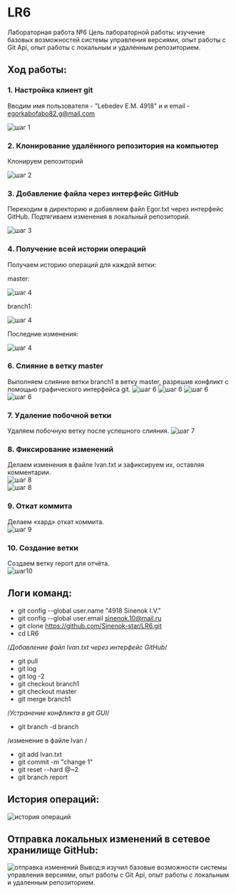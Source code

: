 # LR6
Лабораторная работа №6
Цель лабораторной работы: изучение базовых возможностей системы управления версиями, опыт работы с Git Api, опыт работы с локальным и удаленным репозиторием.  
## Ход работы:  
### 1. Настройка клиент git  
Вводим имя пользователя - "Lebedev E.M. 4918" и и email - egorkabofabo82.g@mail.com 

![шаг 1](https://github.com/eradecator292/LR6/blob/report/%D0%A1%D0%BA%D1%80%D0%B8%D0%BD%D1%88%D0%BE%D1%82%D1%8B/1.jpg)  
### 2. Клонирование удалённого репозитория на компьютер  
Клонируем репозиторий 

![шаг 2](https://github.com/eradecator292/LR6/blob/report/%D0%A1%D0%BA%D1%80%D0%B8%D0%BD%D1%88%D0%BE%D1%82%D1%8B/2.jpg)
### 3. Добавление файла через интерфейс GitHub  
Переходим в директорию и добавляем файл Egor.txt через интерфейс GitHub. Подтягиваем изменения в локальный репозиторий.  

![шаг 3](https://github.com/eradecator292/LR6/blob/report/%D0%A1%D0%BA%D1%80%D0%B8%D0%BD%D1%88%D0%BE%D1%82%D1%8B/3.jpg)
### 4. Получение всей истории операций  
Получаем историю операций для каждой ветки:

master:

![шаг 4](https://github.com/eradecator292/LR6/blob/report/%D0%A1%D0%BA%D1%80%D0%B8%D0%BD%D1%88%D0%BE%D1%82%D1%8B/4.jpg)

branch1:

![шаг 4](https://github.com/eradecator292/LR6/blob/report/%D0%A1%D0%BA%D1%80%D0%B8%D0%BD%D1%88%D0%BE%D1%82%D1%8B/5.jpg)

Последние изменения:

![шаг 4](https://github.com/eradecator292/LR6/blob/report/%D0%A1%D0%BA%D1%80%D0%B8%D0%BD%D1%88%D0%BE%D1%82%D1%8B/6.jpg)
### 6. Слияние в ветку master  
Выполняем слияние ветки branch1 в ветку master, разрешив конфликт c помощью графического интерфейса git.
![шаг 6](https://github.com/Sinenok-star/LR6/blob/report/%D0%A1%D0%BA%D1%80%D0%B8%D0%BD/7.jpg) 
![шаг 6](https://github.com/Sinenok-star/LR6/blob/report/%D0%A1%D0%BA%D1%80%D0%B8%D0%BD/8.jpg) 
![шаг 6](https://github.com/Sinenok-star/LR6/blob/report/%D0%A1%D0%BA%D1%80%D0%B8%D0%BD/9.jpg) 
![шаг 6](https://github.com/Sinenok-star/LR6/blob/report/%D0%A1%D0%BA%D1%80%D0%B8%D0%BD/10.jpg)
### 7. Удаление побочной ветки  
Удаляем побочную ветку после успешного слияния.
![шаг 7](https://github.com/Sinenok-star/LR6/blob/report/%D0%A1%D0%BA%D1%80%D0%B8%D0%BD/12.jpg) 
### 8. Фиксирование изменений  
Делаем изменения в файле Ivan.txt и зафиксируем их, оставляя комментарии.  
![шаг 8](https://github.com/Sinenok-star/LR6/blob/report/%D0%A1%D0%BA%D1%80%D0%B8%D0%BD/14.jpg)  
![шаг 8](https://github.com/Sinenok-star/LR6/blob/report/%D0%A1%D0%BA%D1%80%D0%B8%D0%BD/13.jpg) 
### 9. Откат коммита  
Делаем «хард» откат коммита.  
![шаг 9](https://github.com/Sinenok-star/LR6/blob/report/%D0%A1%D0%BA%D1%80%D0%B8%D0%BD/15.jpg)  
### 10. Создание ветки  
Создаем ветку report для отчёта.   
![шаг10](https://github.com/Sinenok-star/LR6/blob/report/%D0%A1%D0%BA%D1%80%D0%B8%D0%BD/16.jpg )


## Логи команд:  
*  git config --global user.name "4918 Sinenok I.V."
* git config --global user.email sinenok.10@mail.ru
* git clone https://github.com/Sinenok-star/LR6.git
* cd LR6   
  
  
/*Добавление файл Ivan.txt через интерфейс GitHub*/
  
* git pull  
* git log  
* git log -2  
* git checkout branch1  
* git checkout master  
* git merge branch1  
  
/*Устранение конфликта в git GUI*/
    
* git branch -d branch   
    
 /изменение в файле Ivan /   
   
* git add Ivan.txt  
* git commit -m "change 1"  
* git reset --hard @~2  
* git branch report
## История операций:  
![история операций](https://github.com/Sinenok-star/LR6/blob/report/%D0%A1%D0%BA%D1%80%D0%B8%D0%BD/17.jpg)  
## Отправка локальных изменений в сетевое хранилище GitHub:  
![отправка изменений](https://github.com/Sinenok-star/LR6/blob/report/%D0%A1%D0%BA%D1%80%D0%B8%D0%BD/18.jpg)
Вывод:я изучил базовые возможности системы управления версиями, опыт работы с Git Api, опыт работы с локальным и удаленным репозиторием.  
